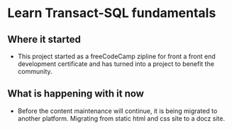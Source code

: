 # Learn Transact-SQL fundamentals

## Where it started

- This project started as a freeCodeCamp zipline for front a front end development certificate and has turned into a project to benefit the community.

## What is happening with it now

- Before the content maintenance will continue, it is being migrated to another platform. Migrating from static html and css site to a docz site.



